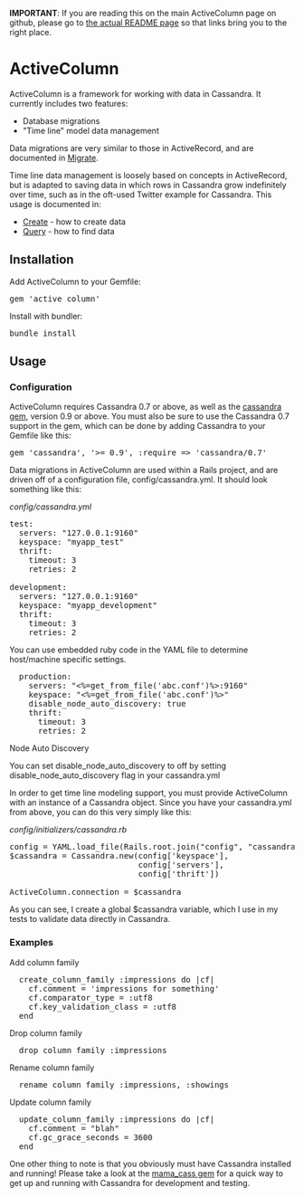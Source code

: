 **IMPORTANT**: If you are reading this on the main ActiveColumn page on github, please go to
[the actual README page](./active_column/blob/master/README.md) so that links bring you to the right place.

# ActiveColumn

ActiveColumn is a framework for working with data in Cassandra.  It currently includes two features:

- Database migrations
- "Time line" model data management

Data migrations are very similar to those in ActiveRecord, and are documented in [Migrate](./docs/Migrate.md).

Time line data management is loosely based on concepts in ActiveRecord, but is adapted to saving data in which rows in
Cassandra grow indefinitely over time, such as in the oft-used Twitter example for Cassandra.  This usage is documented
in:

- [Create](./docs/Create.md) - how to create data
- [Query](./docs/Query.md) - how to find data

## Installation

Add ActiveColumn to your Gemfile:
<pre>
gem 'active_column'
</pre>

Install with bundler:
<pre>
bundle install
</pre>

## Usage

### Configuration

ActiveColumn requires Cassandra 0.7 or above, as well as the [cassandra gem](https://github.com/twitter/cassandra),
version 0.9 or above.  You must also be sure to use the Cassandra 0.7 support in the gem, which can be done by
adding Cassandra to your Gemfile like this:
<pre>
gem 'cassandra', '>= 0.9', :require => 'cassandra/0.7'
</pre>

Data migrations in ActiveColumn are used within a Rails project, and are driven off of a configuration file,
config/cassandra.yml.  It should look something like this:

_config/cassandra.yml_
<pre>
test:
  servers: "127.0.0.1:9160"
  keyspace: "myapp_test"
  thrift:
    timeout: 3
    retries: 2

development:
  servers: "127.0.0.1:9160"
  keyspace: "myapp_development"
  thrift:
    timeout: 3
    retries: 2
</pre>

You can use embedded ruby code in the YAML file to determine host/machine specific settings.

<pre>
  production:
    servers: "&lt;%=get_from_file('abc.conf')%&gt;:9160"
    keyspace: "&lt;%=get_from_file('abc.conf')%&gt;"
    disable_node_auto_discovery: true
    thrift:
      timeout: 3
      retries: 2
</pre>

Node Auto Discovery

You can set disable_node_auto_discovery to off by setting disable_node_auto_discovery flag in your cassandra.yml

In order to get time line modeling support, you must provide ActiveColumn with an instance of a Cassandra object.
Since you have your cassandra.yml from above, you can do this very simply like this:


_config/initializers/cassandra.rb_
<pre>
config = YAML.load_file(Rails.root.join("config", "cassandra.yml"))[Rails.env]
$cassandra = Cassandra.new(config['keyspace'],
                           config['servers'],
                           config['thrift'])

ActiveColumn.connection = $cassandra
</pre>

As you can see, I create a global $cassandra variable, which I use in my tests to validate data directly in Cassandra.

### Examples

Add column family
<pre>
  create_column_family :impressions do |cf|
    cf.comment = 'impressions for something'
    cf.comparator_type = :utf8 
    cf.key_validation_class = :utf8 
  end
</pre>

Drop column family
<pre>
  drop_column_family :impressions
</pre>

Rename column family
<pre>
  rename_column_family :impressions, :showings
</pre>

Update column family
<pre>
  update_column_family :impressions do |cf|
    cf.comment = "blah"
    cf.gc_grace_seconds = 3600
  end
</pre>

One other thing to note is that you obviously must have Cassandra installed and running!  Please take a look at the
[mama_cass gem](https://github.com/carbonfive/mama_cass) for a quick way to get up and running with Cassandra for
development and testing.
